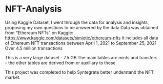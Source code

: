 # NFT-Analysis

Using Kaggle Dataset, I went through the data for analysis and insights, proposing my own questions to be answered by the data
Data was obtained from “Ethereum NFTs” on Kaggle: https://www.kaggle.com/datasets/simiotic/ethereum-nfts
It includes all data of Ethereum NFT transactions between April 1, 2021 to September 25, 2021
Over 4.5 million transactions 

This is a very large dataset - 7.5 GB 
The main tables are mints and transfers - the other tables are derived from or auxiliary to these

This project was completed to help Syntegrate better understand the NFT market. 
